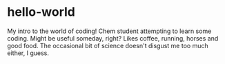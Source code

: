 # hello-world
My intro to the world of coding!
Chem student attempting to learn some coding. Might be useful someday, right? 
Likes coffee, running, horses and good food. The occasional bit of science doesn't disgust me too much either, I guess. 
